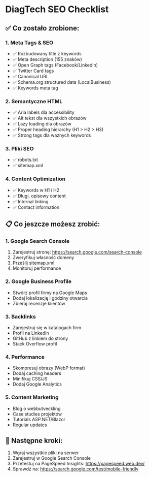 # DiagTech SEO Checklist

## ✅ Co zostało zrobione:

### 1. Meta Tags & SEO
- ✅ Rozbudowany title z keywords
- ✅ Meta description (155 znaków)
- ✅ Open Graph tags (Facebook/LinkedIn)
- ✅ Twitter Card tags
- ✅ Canonical URL
- ✅ Schema.org structured data (LocalBusiness)
- ✅ Keywords meta tag

### 2. Semantyczne HTML
- ✅ Aria labels dla accessibility
- ✅ Alt tekst dla wszystkich obrazów
- ✅ Lazy loading dla obrazów
- ✅ Proper heading hierarchy (H1 > H2 > H3)
- ✅ Strong tags dla ważnych keywords

### 3. Pliki SEO
- ✅ robots.txt
- ✅ sitemap.xml

### 4. Content Optimization
- ✅ Keywords w H1 i H2
- ✅ Długi, opisowy content
- ✅ Internal linking
- ✅ Contact information

## 📋 Co jeszcze możesz zrobić:

### 1. Google Search Console
1. Zarejestruj stronę: https://search.google.com/search-console
2. Zweryfikuj własność domeny
3. Prześlij sitemap.xml
4. Monitoruj performance

### 2. Google Business Profile
- Stwórz profil firmy na Google Maps
- Dodaj lokalizację i godziny otwarcia
- Zbieraj recenzje klientów

### 3. Backlinks
- Zarejestruj się w katalogach firm
- Profil na LinkedIn
- GitHub z linkiem do strony
- Stack Overflow profil

### 4. Performance
- Skompresuj obrazy (WebP format)
- Dodaj caching headers
- Minifikuj CSS/JS
- Dodaj Google Analytics

### 5. Content Marketing
- Blog o webbutveckling
- Case studies projektów
- Tutorials ASP.NET/Blazor
- Regular updates

## 🚀 Następne kroki:

1. Wgraj wszystkie pliki na serwer
2. Zarejestruj w Google Search Console
3. Przetestuj na PageSpeed Insights: https://pagespeed.web.dev/
4. Sprawdź na: https://search.google.com/test/mobile-friendly
